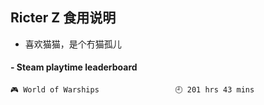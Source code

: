 ## Ricter Z 食用说明
- 喜欢猫猫，是个冇猫孤儿

<!-- steam-box start -->
#### - Steam playtime leaderboard
```text
🎮 World of Warships                 🕘 201 hrs 43 mins
```
<!-- Powered by https://github.com/YouEclipse/steam-box . -->
<!-- steam-box end -->
